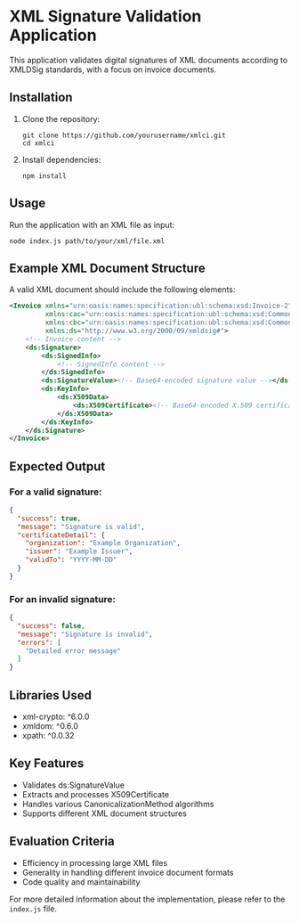 # XML Signature Validation Application

This application validates digital signatures of XML documents according to XMLDSig standards, with a focus on invoice documents.

## Installation

1. Clone the repository:
   ```
   git clone https://github.com/yourusername/xmlci.git
   cd xmlci
   ```

2. Install dependencies:
   ```
   npm install
   ```

## Usage

Run the application with an XML file as input:

```
node index.js path/to/your/xml/file.xml
```

## Example XML Document Structure

A valid XML document should include the following elements:

```xml
<Invoice xmlns="urn:oasis:names:specification:ubl:schema:xsd:Invoice-2"
         xmlns:cac="urn:oasis:names:specification:ubl:schema:xsd:CommonAggregateComponents-2"
         xmlns:cbc="urn:oasis:names:specification:ubl:schema:xsd:CommonBasicComponents-2"
         xmlns:ds="http://www.w3.org/2000/09/xmldsig#">
    <!-- Invoice content -->
    <ds:Signature>
        <ds:SignedInfo>
            <!-- SignedInfo content -->
        </ds:SignedInfo>
        <ds:SignatureValue><!-- Base64-encoded signature value --></ds:SignatureValue>
        <ds:KeyInfo>
            <ds:X509Data>
                <ds:X509Certificate><!-- Base64-encoded X.509 certificate --></ds:X509Certificate>
            </ds:X509Data>
        </ds:KeyInfo>
    </ds:Signature>
</Invoice>
```

## Expected Output

### For a valid signature:

```json
{
  "success": true,
  "message": "Signature is valid",
  "certificateDetail": {
    "organization": "Example Organization",
    "issuer": "Example Issuer",
    "validTo": "YYYY-MM-DD"
  }
}
```

### For an invalid signature:

```json
{
  "success": false,
  "message": "Signature is invalid",
  "errors": [
    "Detailed error message"
  ]
}
```

## Libraries Used

- xml-crypto: ^6.0.0
- xmldom: ^0.6.0
- xpath: ^0.0.32

## Key Features

- Validates ds:SignatureValue
- Extracts and processes X509Certificate
- Handles various CanonicalizationMethod algorithms
- Supports different XML document structures

## Evaluation Criteria

- Efficiency in processing large XML files
- Generality in handling different invoice document formats
- Code quality and maintainability

For more detailed information about the implementation, please refer to the `index.js` file.
